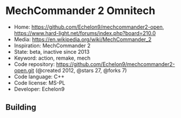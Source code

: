 # MechCommander 2 Omnitech

- Home: https://github.com/Echelon9/mechcommander2-open, https://www.hard-light.net/forums/index.php?board=210.0
- Media: https://en.wikipedia.org/wiki/MechCommander_2
- Inspiration: MechCommander 2
- State: beta, inactive since 2013
- Keyword: action, remake, mech
- Code repository: https://github.com/Echelon9/mechcommander2-open.git (@created 2012, @stars 27, @forks 7)
- Code language: C++
- Code license: MS-PL
- Developer: Echelon9

## Building

